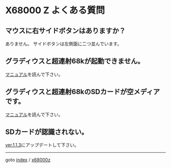 # X68000 Z よくある質問

## マウスに右サイドボタンはありますか？

ありません。
サイドボタンは左側面に二つ並んでいます。

## グラディウスと超連射68kが起動できません。

[マニュアル](https://www.zuiki.co.jp/x68000z/#support)を読んで下さい。

## グラディウスと超連射68kのSDカードが空メディアです。

[マニュアル](https://www.zuiki.co.jp/x68000z/#support)を読んで下さい。

## SDカードが認識されない。

[ver.1.1.3](https://www.zuiki.co.jp/x68000z/forum/)にアップデートして下さい。


----
goto [index](../README.md) / [x68000z](./README.md)
